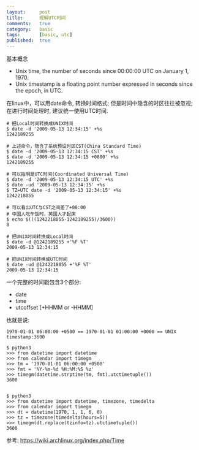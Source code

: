 ```yaml
---
layout:     post
title:      理解UTC时间
comments:   true
category:   basic
tags:       [basic, utc]
published:  true
---
```


基本概念

- Unix time, the number of seconds since 00:00:00 UTC on January 1, 1970.
- Unix timestamp is a floating point number expressed in seconds since the epoch, in UTC.

在linux中，可以用date命令, 转换时间格式; 但是时间中隐含的时区往往被忽视;
在进行时间处理时, 建议统一使用UTC时间.

    # 把Local时间转换成UNIX时间
    $ date -d '2009-05-13 12:34:15' +%s
    1242189255

    # 上述命令，隐含了系统预设时区CST(China Standard Time)
    $ date -d '2009-05-13 12:34:15 CST' +%s
    $ date -d '2009-05-13 12:34:15 +0800' +%s
    1242189255

    # 可以指明是UTC时间(Coordinated Universal Time)
    $ date -d '2009-05-13 12:34:15 UTC' +%s
    $ date -ud '2009-05-13 12:34:15' +%s
    $ TZ=UTC date -d '2009-05-13 12:34:15' +%s
    1242218055

    # 可以看出UTC与CST之间差了+08:00
    # 中国人吃午饭时，英国人才起床
    $ echo $(((1242218055-1242189255)/3600))
    8

    # 把UNIX时间转换成Local时间
    $ date -d @1242189255 +'%F %T'
    2009-05-13 12:34:15

    # 把UNIX时间转换成UTC时间
    $ date -ud @1242218055 +'%F %T'
    2009-05-13 12:34:15


一个完整的时间戳包含3个部分:

- date
- time
- utcoffset [+HHMM or -HHMM]

也就是说:

    1970-01-01 06:00:00 +0500 == 1970-01-01 01:00:00 +0000 == UNIX timestamp:3600

    $ python3
    >>> from datetime import datetime
    >>> from calendar import timegm
    >>> tm = '1970-01-01 06:00:00 +0500'
    >>> fmt = '%Y-%m-%d %H:%M:%S %z'
    >>> timegm(datetime.strptime(tm, fmt).utctimetuple())
    3600


    $ python3
    >>> from datetime import datetime, timezone, timedelta
    >>> from calendar import timegm
    >>> dt = datetime(1970, 1, 1, 6, 0)
    >>> tz = timezone(timedelta(hours=5))
    >>> timegm(dt.replace(tzinfo=tz).utctimetuple())
    3600


参考: <https://wiki.archlinux.org/index.php/Time>

